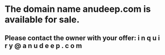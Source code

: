 # The domain name anudeep.com is available for sale. 
## Please contact the owner with your offer:  i n q u i r y @ a n u d e e p . c o m 
